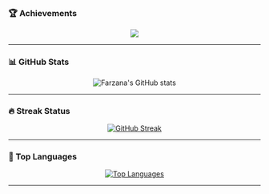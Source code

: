 ### 🏆 Achievements
<p align="center">
  <img src="https://github-profile-trophy.vercel.app/?username=AstroTech-666&theme=flat&title=Stars,Followers,Repositories,Commits" />
</p>


---

### 📊 GitHub Stats
<p align="center">
  <img src="https://github-readme-stats.vercel.app/api?username=AstroTech-666&count_private=true&show_icons=true&theme=tokyonight" alt="Farzana's GitHub stats"/>
</p>

---

### 🔥 Streak Status
<p align="center">
  <a href="https://git.io/streak-stats">
    <img src="https://streak-stats.demolab.com/?user=AstroTech-666&theme=dark" alt="GitHub Streak"/>
  </a>
</p>

---

### 🧠 Top Languages
<p align="center">
  <a href="https://github.com/anuraghazra/github-readme-stats">
    <img src="https://github-readme-stats.vercel.app/api/top-langs/?username=AstroTech-666&layout=compact" alt="Top Languages"/>
  </a>
</p>

---
